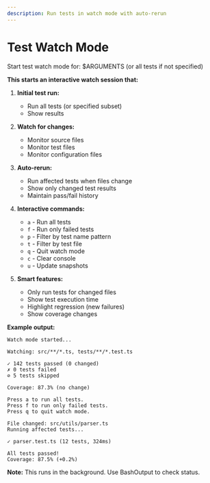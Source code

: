 ```yaml
---
description: Run tests in watch mode with auto-rerun
---
```


# Test Watch Mode

Start test watch mode for: $ARGUMENTS (or all tests if not specified)

**This starts an interactive watch session that:**

1. **Initial test run:**
   - Run all tests (or specified subset)
   - Show results

2. **Watch for changes:**
   - Monitor source files
   - Monitor test files
   - Monitor configuration files

3. **Auto-rerun:**
   - Run affected tests when files change
   - Show only changed test results
   - Maintain pass/fail history

4. **Interactive commands:**
   - `a` - Run all tests
   - `f` - Run only failed tests
   - `p` - Filter by test name pattern
   - `t` - Filter by test file
   - `q` - Quit watch mode
   - `c` - Clear console
   - `u` - Update snapshots

5. **Smart features:**
   - Only run tests for changed files
   - Show test execution time
   - Highlight regression (new failures)
   - Show coverage changes

**Example output:**

```
Watch mode started...

Watching: src/**/*.ts, tests/**/*.test.ts

✓ 142 tests passed (0 changed)
✗ 0 tests failed
⊘ 5 tests skipped

Coverage: 87.3% (no change)

Press a to run all tests.
Press f to run only failed tests.
Press q to quit watch mode.

File changed: src/utils/parser.ts
Running affected tests...

✓ parser.test.ts (12 tests, 324ms)

All tests passed!
Coverage: 87.5% (+0.2%)
```

**Note:** This runs in the background. Use BashOutput to check status.
